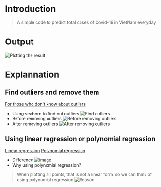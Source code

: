 # Introduction
> A simple code to predict total cases of Covid-19 in VietNam everyday
# Output
![Plotting the result](https://user-images.githubusercontent.com/74652429/147237591-d92003ed-b78c-4004-922a-dca6e84924c8.png)
# Explannation
## Find outliers and remove them
[For those who don't know about outliers](https://datascience.foundation/sciencewhitepaper/knowing-all-about-outliers-in-machine-learning)
- Using seaborn to find out outliers
![Find outliers](https://user-images.githubusercontent.com/74652429/147239450-26ed6f87-d430-4273-b7bd-e567c14acfd8.png)
- Before removing outliers
![Before removing outliers](https://user-images.githubusercontent.com/74652429/147239456-37a7993f-cdfd-41e6-94f4-255747b3b8c0.png)
- After removing outliers
![After removing outliers](https://user-images.githubusercontent.com/74652429/147239454-4f023462-7447-4089-8282-45e6cbaed9ca.png)
## Using linear regression or polynomial regression
[Linear regression](https://en.wikipedia.org/wiki/Linear_regression)
[Polynomial regression](https://en.wikipedia.org/wiki/Polynomial_regression)
- Difference
![image](https://user-images.githubusercontent.com/74652429/147241120-a5aa3b12-ebad-45d8-8e80-5b659997f4ea.png)
- Why using polynomial regression?
> When plotting all points, that is not a linear form, so we can think of using polynomial regression
![Reason](https://user-images.githubusercontent.com/74652429/147239457-09cb23aa-2e6c-4735-b77d-8cc2500cd0b3.png)
